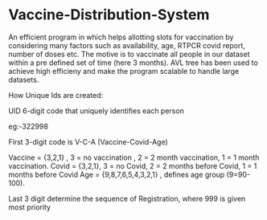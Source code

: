 # Vaccine-Distribution-System

An efficient program in which helps allotting slots for vaccination by considering many factors such as 
availability, age, RTPCR covid report, number of doses etc. 
The motive is to vaccinate all people in our dataset within a pre defined set of time (here 3 months). 
AVL tree has been used to achieve high efficieny and make the program scalable to handle large datasets. 

How Unique Ids are created:

UID 6-digit code that uniquely identifies each person

eg:-322998

First 3-digit code is V-C-A (Vaccine-Covid-Age)

Vaccine = {3,2,1} , 3 = no vaccination , 2 = 2 month vaccination, 1 = 1 month vaccination.
Covid = {3,2,1}, 3 = no Covid, 2 = 2 months before Covid, 1 = 1 months before Covid
Age = {9,8,7,6,5,4,3,2,1} , defines age group (9=90-100).

Last 3 digit determine the sequence of Registration, where 999 is given most
priority

